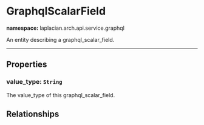 # **GraphqlScalarField**
**namespace:** laplacian.arch.api.service.graphql

An entity describing a graphql_scalar_field.



---

## Properties

### value_type: `String`
The value_type of this graphql_scalar_field.

## Relationships